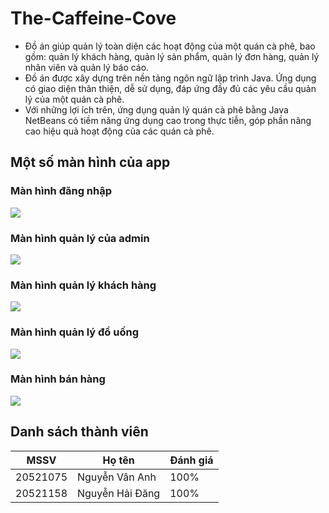 # The-Caffeine-Cove
- Đồ án giúp quản lý toàn diện các hoạt động của một quán cà phê, bao gồm: quản lý khách hàng, quản lý sản phẩm, quản lý đơn hàng, quản lý nhân viên và quản lý báo cáo.
- Đồ án được xây dựng trên nền tảng ngôn ngữ lập trình Java. Ứng dụng có giao diện thân thiện, dễ sử dụng, đáp ứng đầy đủ các yêu cầu quản lý của một quán cà phê.
- Với những lợi ích trên, ứng dụng quản lý quán cà phê bằng Java NetBeans có tiềm năng ứng dụng cao trong thực tiễn, góp phần nâng cao hiệu quả hoạt động của các quán cà phê.

## Một số màn hình của app

### Màn hình đăng nhập
<img src="https://i.imgur.com/g3kOyXu.png">

### Màn hình quản lý của admin
<img src="https://i.imgur.com/AKoBh9V.png">

### Màn hình quản lý khách hàng
<img src="https://i.imgur.com/5sSmM6e.png">

### Màn hình quản lý đồ uống
<img src="https://i.imgur.com/yr8Ac7N.png">

### Màn hình bán hàng
<img src="https://i.imgur.com/2Cd5P2x.png">

## Danh sách thành viên

| MSSV | Họ tên | Đánh giá |
|--------------|-------|------|
| 20521075 | Nguyễn Vân Anh | 100% | 
| 20521158 | Nguyễn Hải Đăng | 100% | 
